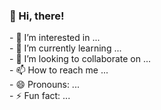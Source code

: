 <h3>👋 Hi, there!</h3>
- 👀 I’m interested in ...</br>
- 🌱 I’m currently learning ...</br>
- 💞️ I’m looking to collaborate on ...</br>
- 📫 How to reach me ...</br>
- 😄 Pronouns: ...</br>
- ⚡ Fun fact: ...</br>

<!---
Wilboerht/Wilboerht is a ✨ special ✨ repository because its `README.md` (this file) appears on your GitHub profile.
You can click the Preview link to take a look at your changes.
--->

